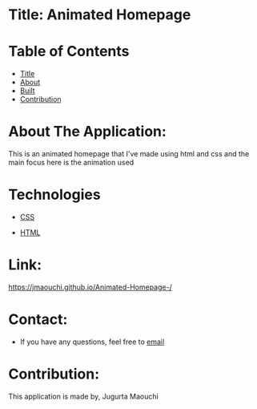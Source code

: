 
# Title: Animated Homepage

# Table of  Contents

* [Title](#title)
* [About](#about)
* [Built](#Technology)
* [Contribution](#header.contribution)


# About The Application:
This is an animated homepage that I've made using html and css and the main focus here is the animation used


# Technologies


* [CSS](https;//css.com/)


* [HTML](https;//HTML.com/)


# Link:
https://jmaouchi.github.io/Animated-Homepage-/


# Contact: 
* If you have any questions, feel free to [email](mailto:djigo.maouchi@yahoo.com)


# Contribution:
  This application is made by, Jugurta Maouchi
